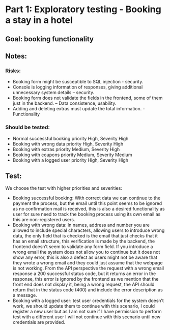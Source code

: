 # Part 1: Exploratory testing - Booking a stay in a hotel
## Goal: booking functionality
## Notes:
### Risks:
* Booking form might be susceptible to SQL injection - security.
* Console is logging information of responses, giving additional unnecessary system details – security.
* Booking form does not validate the fields in the frontend, some of them just in the backend. – Data consistence, usability.
* Adding and deleting extras must update the total information. -Functionality

### Should be tested:
* Normal successful booking priority High, Severity High
* Booking with wrong data priority High, Severity High
* Booking with extras priority Medium, Severity High
* Booking with coupons priority Medium, Severity Medium
* Booking with a logged user priority High, Severity High
## Test: 
We choose the test with higher priorities and severities:
* Booking successful booking:
With correct data we can continue to the payment the process, but the email until this point seems to be ignored as no confirmation mail is received, this is also a desired functionality as user for sure need to track the booking process using its own email as this are non-registered users.
* Booking with wrong data:
In names, address and number you are allowed to include special characters, allowing users to introduce wrong data, the only field that is checked is the email that just checks that it has an email structure, this verification is made by the backend, the frontend doesn’t seem to validate any form field. If you introduce a wrong email the system does not allow you to continue but it does not show any error, this is also a defect as users might not be aware that they wrote a wrong email and they could just assume that the webpage is not working. From the API perspective the request with a wrong email response a 200 successful status code, but it returns an error in the response, this error is ignored by the frontend as we mention that the front end does not display it, being a wrong request, the API should return that in the status code (400) and include the error description as a message.
* Booking with a logged user: test user credentials for the system doesn’t work, we should update them to continue with this scenario, I could register a new user but as I am not sure if I have permission to perform test with a different user I will not continue with this scenario until new credentials are provided.
